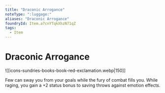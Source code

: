 ```yaml
---
title: "Draconic Arrogance"
noteType: ":luggage:"
aliases: "Draconic Arrogance"
foundryId: Item.a7cnYTqkXhzN71qZ
tags:
  - Item
---
```


# Draconic Arrogance
![[icons-sundries-books-book-red-exclamation.webp|150]]

Few can sway you from your goals while the fury of combat fills you. While raging, you gain a +2 status bonus to saving throws against emotion effects.
